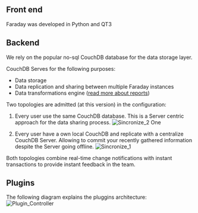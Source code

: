 Front end
--
Faraday was developed in Python and QT3

Backend
--
We rely on the popular no-sql CouchDB  database for the data storage layer. 

CouchDB Serves for the following purposes:
* Data storage
* Data replication and sharing between multiple Faraday instances
* Data transformations engine ([read more about reports](tuvieja))

Two topologies are admitted (at this version) in the configuration:

1) Every user use the same CouchDB database. This is a Server centric approach for the data sharing process.
![Sincronize_2](https://raw.github.com/wiki/infobyte/faraday/images/synchronize_2.png)
One 


2) Every user have a own local CouchDB and replicate with a centralize CouchDB Server. Allowing to commit your recently gathered information despite the Server going offline.
![Sincronize_1](https://raw.github.com/wiki/infobyte/faraday/images/synchronize_1.png)

Both topologies combine real-time change notifications with instant transactions to provide instant feedback in the team.

Plugins
--
The following diagram explains the pluggins architecture:
![Plugin_Controller](https://raw.github.com/wiki/infobyte/faraday/images/plugin_controller.png)